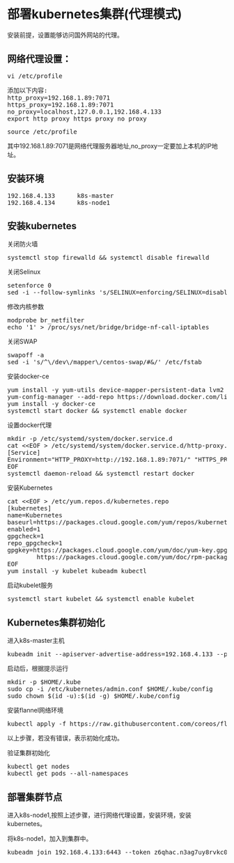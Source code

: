 # 部署kubernetes集群(代理模式)
安装前提，设置能够访问国外网站的代理。

## 网络代理设置：
<pre>
vi /etc/profile
</pre>
<pre>
添加以下内容:
http_proxy=192.168.1.89:7071
https_proxy=192.168.1.89:7071
no_proxy=localhost,127.0.0.1,192.168.4.133
export http_proxy https_proxy no_proxy
</pre>
<pre>
source /etc/profile
</pre>
其中192.168.1.89:7071是网络代理服务器地址,no_proxy一定要加上本机的IP地址。

## 安装环境
<pre>
192.168.4.133      k8s-master
192.168.4.134      k8s-node1
</pre>

## 安装kubernetes

关闭防火墙
<pre>
systemctl stop firewalld && systemctl disable firewalld
</pre>

关闭Selinux
<pre>
setenforce 0
sed -i --follow-symlinks 's/SELINUX=enforcing/SELINUX=disabled/g' /etc/sysconfig/selinux
</pre>

修改内核参数
<pre>
modprobe br_netfilter
echo '1' > /proc/sys/net/bridge/bridge-nf-call-iptables
</pre>

关闭SWAP
<pre>
swapoff -a
sed -i 's/^\/dev\/mapper\/centos-swap/#&/' /etc/fstab
</pre>

安装docker-ce
<pre>
yum install -y yum-utils device-mapper-persistent-data lvm2
yum-config-manager --add-repo https://download.docker.com/linux/centos/docker-ce.repo
yum install -y docker-ce
systemctl start docker && systemctl enable docker
</pre>

设置docker代理
<pre>
mkdir -p /etc/systemd/system/docker.service.d
cat &lt;&lt;EOF &gt /etc/systemd/system/docker.service.d/http-proxy.conf
[Service]
Environment="HTTP_PROXY=http://192.168.1.89:7071/" "HTTPS_PROXY=http://192.168.1.89:7071/" "NO_PROXY=localhost,127.0.0.1,192.168.4.133"
EOF
systemctl daemon-reload && systemctl restart docker
</pre>

安装Kubernetes
<pre>
cat &lt;&lt;EOF &gt /etc/yum.repos.d/kubernetes.repo
[kubernetes]
name=Kubernetes
baseurl=https://packages.cloud.google.com/yum/repos/kubernetes-el7-x86_64
enabled=1
gpgcheck=1
repo_gpgcheck=1
gpgkey=https://packages.cloud.google.com/yum/doc/yum-key.gpg
        https://packages.cloud.google.com/yum/doc/rpm-package-key.gpg
EOF
yum install -y kubelet kubeadm kubectl
</pre>

启动kubelet服务
<pre>
systemctl start kubelet && systemctl enable kubelet
</pre>

## Kubernetes集群初始化
进入k8s-master主机
<pre>
kubeadm init --apiserver-advertise-address=192.168.4.133 --pod-network-cidr=192.168.0.0/16
</pre>

启动后，根据提示运行
<pre>
mkdir -p $HOME/.kube
sudo cp -i /etc/kubernetes/admin.conf $HOME/.kube/config
sudo chown $(id -u):$(id -g) $HOME/.kube/config
</pre>

安装flannel网络环境
<pre>
kubectl apply -f https://raw.githubusercontent.com/coreos/flannel/master/Documentation/kube-flannel.yml
</pre>

以上步骤，若没有错误，表示初始化成功。

验证集群初始化
<pre>
kubectl get nodes
kubectl get pods --all-namespaces
</pre>

## 部署集群节点
进入k8s-node1,按照上述步骤，进行网络代理设置，安装环境，安装kubernetes。

将k8s-node1，加入到集群中。
<pre>
kubeadm join 192.168.4.133:6443 --token z6qhac.n3ag7uy8rvkc06dj --discovery-token-ca-cert-hash sha256:bb744e7ed7d708a62d3b4278fba0e528505437159156b48311e95cdc6c017207
</pre>
